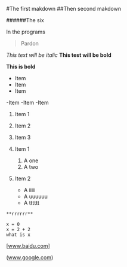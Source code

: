 #The first makdown
##Then second makdown

######The six

In the programs
>Pardon

*This text will be italic*
**This test will be bold**

__This is bold__

* Item
* Item
* Item

-Item
-Item
-Item

1. Item 1
2. Item 2
3. Item 3

1. Item 1
	1. A one
	2. A two
2. Item 2
	* A iiiii
	* A uuuuuu
	* A tttttt

`**rrrrrr**`

```
x = 0
x = 2 + 2
what is x
```

[www.baidu.com]

(www.google.com)


